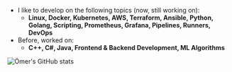 - I like to develop on the following topics (now, still working on):
  - **Linux, Docker, Kubernetes, AWS, Terraform, Ansible, Python, Golang, Scripting, Prometheus, Grafana, Pipelines, Runners, DevOps**
- Before, worked on:
  - **C++, C#, Java, Frontend & Backend Development, ML Algorithms**
    
![Ömer's GitHub stats](https://github-readme-stats.vercel.app/api?username=omerbsezer&show_icons=true&theme=transparent)
